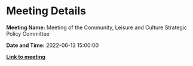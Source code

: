 # Meeting Details

**Meeting Name:** Meeting of the Community, Leisure and Culture Strategic Policy Committee

**Date and Time:** 2022-06-13 15:00:00

**<a href="https://www.limerick.ie/council/whats-on/meeting-community-leisure-and-culture-strategic-policy-committee-13" target="_blank">Link to meeting</a>**
